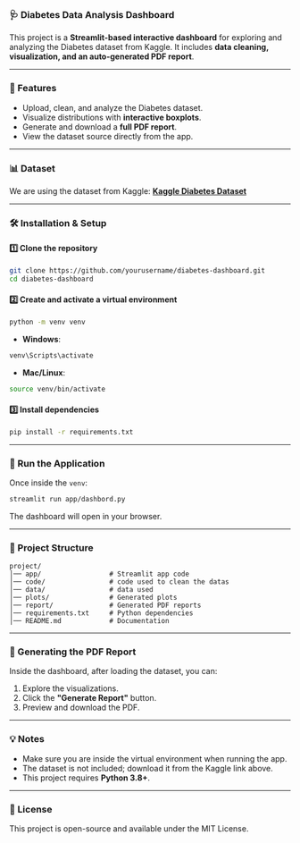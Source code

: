 ### 🩺 Diabetes Data Analysis Dashboard

This project is a **Streamlit-based interactive dashboard** for exploring and analyzing the Diabetes dataset from Kaggle. It includes **data cleaning, visualization, and an auto-generated PDF report**.

-----

### 📌 Features

  - Upload, clean, and analyze the Diabetes dataset.
  - Visualize distributions with **interactive boxplots**.
  - Generate and download a **full PDF report**.
  - View the dataset source directly from the app.

-----

### 📊 Dataset

We are using the dataset from Kaggle:
[**Kaggle Diabetes Dataset**](https://www.kaggle.com/datasets/mathchi/diabetes-data-set)

-----

### 🛠️ Installation & Setup

#### 1️⃣ Clone the repository

```bash
git clone https://github.com/yourusername/diabetes-dashboard.git
cd diabetes-dashboard
```

#### 2️⃣ Create and activate a virtual environment

```bash
python -m venv venv
```

  - **Windows**:

<!-- end list -->

```bash
venv\Scripts\activate
```

  - **Mac/Linux**:

<!-- end list -->

```bash
source venv/bin/activate
```

#### 3️⃣ Install dependencies

```bash
pip install -r requirements.txt
```

-----

### 🚀 Run the Application

Once inside the `venv`:

```bash
streamlit run app/dashbord.py
```

The dashboard will open in your browser.

-----

### 📂 Project Structure

```
project/
│── app/                 # Streamlit app code
│── code/                # code used to clean the datas
│── data/                # data used
│── plots/               # Generated plots
│── report/              # Generated PDF reports
│── requirements.txt     # Python dependencies
│── README.md            # Documentation
```

-----

### 📄 Generating the PDF Report

Inside the dashboard, after loading the dataset, you can:

1.  Explore the visualizations.
2.  Click the **"Generate Report"** button.
3.  Preview and download the PDF.

-----

### 💡 Notes

  - Make sure you are inside the virtual environment when running the app.
  - The dataset is not included; download it from the Kaggle link above.
  - This project requires **Python 3.8+**.

-----

### 📜 License

This project is open-source and available under the MIT License.

